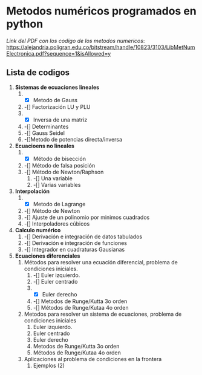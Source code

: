 # Metodos numéricos programados en python


*Link del PDF con los codigo de los metodos numericos*: 
https://alejandria.poligran.edu.co/bitstream/handle/10823/3103/LibMetNumElectronica.pdf?sequence=1&isAllowed=y


## Lista de codigos
1. **Sistemas de ecuaciones lineales**
   1. -[x] Metodo de Gauss
   2. -[] Factorización LU y PLU
   3. -[x] Inversa de una matriz
   4. -[] Determinantes
   5. -[] Gauss Seidel
   6. -[]Metodo de potencias directa/inversa
2. **Ecuacioens no lineales**
   1. -[x] Método de bisección
   2. -[] Método de falsa posición
   3. -[] Método de Newton/Raphson
      1. -[] Una variable
      2. -[] Varias variables
3. **Interpolación**
   1. -[x] Metodo de Lagrange
   2. -[] Método de Newton
   3. -[] Ajuste de un polinomio por minimos cuadrados
   4. -[] Interpoladores cúbicos
4. **Calculo numérico**
   1. -[] Derivación e integración de datos tabulados
   2. -[] Derivación e integración de funciones
   3. -[] Integrador en cuadraturas Gausianas
5. **Ecuaciones diferenciales**
   1. Métodos para resolver una ecuación diferencial, problema de condiciones iniciales.
      1. -[] Euler izquierdo.
      2. -[] Euler centrado
      3. -[x] Euler derecho
      4. -[] Metodos de Runge/Kutta 3o orden
      5. -[] Métodos de Runge/Kutaa 4o orden
   2. Metodos para resolver un sistema de ecuaciones, problema de condiciones iniciales
      1. Euler izquierdo.
      2. Euler centrado
      3. Euler derecho
      4. Metodos de Runge/Kutta 3o orden
      5. Métodos de Runge/Kutaa 4o orden
   3. Aplicaciones al problema de condiciones en la frontera
      1. Ejemplos (2)